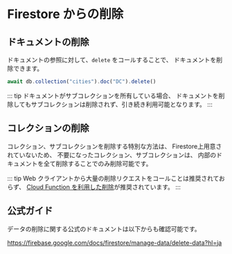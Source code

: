 # Firestore からの削除

## ドキュメントの削除

ドキュメントの参照に対して、`delete` をコールすることで、
ドキュメントを削除できます。

```js
await db.collection("cities").doc("DC").delete()
```

::: tip
ドキュメントがサブコレクションを所有している場合、
ドキュメントを削除してもサブコレクションは削除されず、引き続き利用可能となります。
:::

## コレクションの削除

コレクション、サブコレクションを削除する特別な方法は、
Firestore上用意されていないため、
不要になったコレクション、サブコレクションは、
内部のドキュメントを全て削除することでのみ削除可能です。

::: tip
Web クライアントから大量の削除リクエストをコールことは推奨されておらず、
[Cloud Function を利用した削除](https://firebase.google.com/docs/firestore/solutions/delete-collections?hl=ja)が推奨されています。
:::


## 公式ガイド

データの削除に関する公式のドキュメントは以下からも確認可能です。

https://firebase.google.com/docs/firestore/manage-data/delete-data?hl=ja
